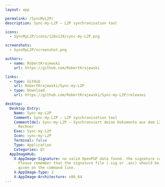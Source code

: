 ```yaml
---
layout: app

permalink: /SyncMyL2P/
description: Sync-my-L2P — L2P synchronisation tool

icons:
  - SyncMyL2P/icons/128x128/sync-my-L2P.png

screenshots:
  - SyncMyL2P/screenshot.png

authors:
  - name: RobertKrajewski
    url: https://github.com/RobertKrajewski

links:
  - type: GitHub
    url: RobertKrajewski/Sync-my-L2P
  - type: Download
    url: https://github.com/RobertKrajewski/Sync-my-L2P/releases

desktop:
  Desktop Entry:
    Name: Sync-my-L2P
    Comment: Sync-my-L2P — L2P synchronisation tool
    Comment[de]: Sync-my-L2P – Synchronsiert deine Dokumente aus dem L2P mit deinem
      Rechner
    Exec: Sync-my-L2P
    Icon: sync-my-L2P
    Terminal: false
    Type: Application
    Categories: Qt
  AppImageHub:
    X-AppImage-Signature: no valid OpenPGP data found. the signature could not be verified.
      Please remember that the signature file (.sig or .asc) should be the first file
      given on the command line.
    X-AppImage-Type: 2
    X-AppImage-Architecture: x86_64
---
```

